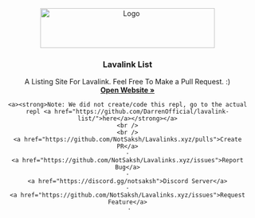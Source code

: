 <div align="center">
  <a href="https://github.com/NotSaksh/Lavalinks.xyz/">
    <img src="https://darrennathanael.com/cdn/springtext.svg" alt="Logo" width="350" height="80">
  </a>

<h3 align="center">Lavalink List</h3>

  <p align="center">
    A Listing Site For Lavalink. Feel Free To Make a Pull Request. :)
    <br />
    <a href="https://lavalinks.xyz"><strong>Open Website »</strong></a>
    
    <a><strong>Note: We did not create/code this repl, go to the actual repl <a href="https://github.com/DarrenOfficial/lavalink-list/">here</a></strong></a>
    <br />
    <br />
    <a href="https://github.com/NotSaksh/Lavalinks.xyz/pulls">Create PR</a>
    ·
    <a href="https://github.com/NotSaksh/Lavalinks.xyz/issues">Report Bug</a>
    ·
    <a href="https://discord.gg/notsaksh">Discord Server</a>
    ·
    <a href="https://github.com/NotSaksh/Lavalinks.xyz/issues">Request Feature</a>
     ·

  </p>
</div>
